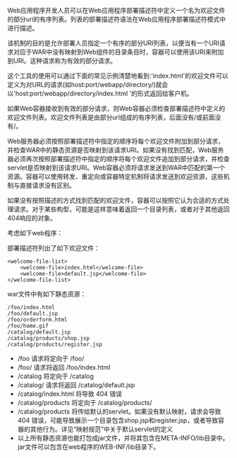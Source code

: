 Web应用程序开发人员可以在Web应用程序部署描述符中定义一个名为欢迎文件的部分uri的有序列表。列表的部署描述符语法在Web应用程序部署描述符模式中进行描述。

该机制的目的是允许部署人员指定一个有序的部分URI列表，以便当有一个URI请求对应于WAR中没有映射到Web组件的目录条目时，容器可以使用该URI来附加到URI。这种请求称为有效的部分请求。

这个工具的使用可以通过下面的常见示例清楚地看到:'index.html'的欢迎文件可以定义为对URL的请求(如host:port/webapp/directory/)就会以'host:port/webapp/directory/index.html '的形式返回给客户机。

如果Web容器接收到有效的部分请求，则Web容器必须检查部署描述符中定义的欢迎文件列表。欢迎文件列表是由部分url组成的有序列表，后面没有/或前面没有/。

Web服务器必须按照部署描述符中指定的顺序将每个欢迎文件附加到部分请求，并检查WAR中的静态资源是否映射到该请求URI。如果没有找到匹配，Web服务器必须再次按照部署描述符中指定的顺序将每个欢迎文件追加到部分请求，并检查servlet是否映射到该请求URI。Web容器必须将请求发送到WAR中匹配的第一个资源。容器可以使用转发、重定向或容器特定机制将请求发送到欢迎资源，这些机制与直接请求没有区别。

如果没有按照描述的方式找到匹配的欢迎文件，容器可以按照它认为合适的方式处理请求。对于某些构型，可能是这样意味着返回一个目录列表，或者对于其他返回404响应的对象。

考虑如下web程序：

部署描述符列出了如下欢迎文件：

	<welcome-file-list>
		<welcome-file>index.html</welcome-file>
		<welcome-file>default.jsp</welcome-file>
	</welcome-file-list>

war文件中有如下静态资源：

	/foo/index.html
	/foo/default.jsp
	/foo/orderform.html
	/foo/home.gif
	/catalog/default.jsp
	/catalog/products/shop.jsp
	/catalog/products/register.jsp

- /foo 请求将定向于 /foo/
- /foo/ 请求将返回 /foo/index.html
- /catalog 将定向于 /catalog
- /catalog/ 请求将返回 /catalog/default.jsp
- /catalog/index.html 将导致 404 错误
- /catalog/products 将定向于 /catalog/products/
- /catalog/products 将传给默认的servlet。如果没有默认映射，请求会导致 404 错误，可能导致展示一个目录包含shop.jsp和register.jsp，或者导致容器的其他行为。详见“映射规范”中关于默认servlet的定义
- 以上所有静态资源也能打包成jar文件，并将其包含在META-INFO/lib目录中。jar文件可以包含在web程序的WEB-INF/lib目录下。